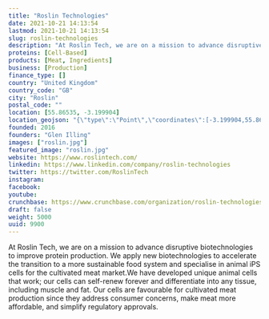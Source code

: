 ```yaml
---
title: "Roslin Technologies"
date: 2021-10-21 14:13:54
lastmod: 2021-10-21 14:13:54
slug: roslin-technologies
description: "At Roslin Tech, we are on a mission to advance disruptive biotechnologies to improve protein production. We apply new biotechnologies to accelerate the transition to a more sustainable food system and specialise in animal iPS cells for the cultivated meat market.We have developed unique animal cells that work; our cells can self-renew forever and differentiate into any tissue, including muscle and fat. Our cells are favourable for cultivated meat production since they address consumer concerns, make meat more affordable, and simplify regulatory approvals."
proteins: [Cell-Based]
products: [Meat, Ingredients]
business: [Production]
finance_type: []
country: "United Kingdom"
country_code: "GB"
city: "Roslin"
postal_code: ""
location: [55.86535, -3.199904]
location_geojson: "{\"type\":\"Point\",\"coordinates\":[-3.199904,55.86535]}"
founded: 2016
founders: "Glen Illing"
images: ["roslin.jpg"]
featured_image: "roslin.jpg"
website: https://www.roslintech.com/
linkedin: https://www.linkedin.com/company/roslin-technologies
twitter: https://twitter.com/RoslinTech
instagram: 
facebook: 
youtube: 
crunchbase: https://www.crunchbase.com/organization/roslin-technologies
draft: false
weight: 5000
uuid: 9900
---
```

At Roslin Tech, we are on a mission to advance disruptive biotechnologies to improve protein production. We apply new biotechnologies to accelerate the transition to a more sustainable food system and specialise in animal iPS cells for the cultivated meat market.We have developed unique animal cells that work; our cells can self-renew forever and differentiate into any tissue, including muscle and fat. Our cells are favourable for cultivated meat production since they address consumer concerns, make meat more affordable, and simplify regulatory approvals.
